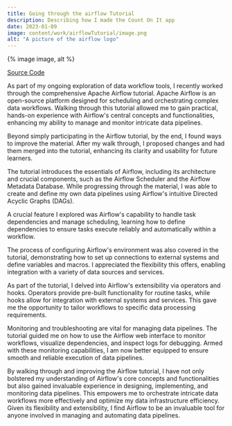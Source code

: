```yaml
---
title: Going through the airflow Tutorial
description: Describing how I made the Count On It app
date: 2023-01-09
image: content/work/airflowTutorial/image.png
alt: "A picture of the airflow logo"
---
```


<div class="image-container">
  {% image image, alt %}
</div>

<a href="https://github.com/ZaneBartlett1/airflowTutorial" target="_blank">Source Code</a>

As part of my ongoing exploration of data workflow tools, I recently worked through the comprehensive Apache Airflow tutorial. Apache Airflow is an open-source platform designed for scheduling and orchestrating complex data workflows. Walking through this tutorial allowed me to gain practical, hands-on experience with Airflow's central concepts and functionalities, enhancing my ability to manage and monitor intricate data pipelines.

Beyond simply participating in the Airflow tutorial, by the end, I found ways to improve the material. After my walk through, I proposed changes and had them merged into the tutorial, enhancing its clarity and usability for future learners.

The tutorial introduces the essentials of Airflow, including its architecture and crucial components, such as the Airflow Scheduler and the Airflow Metadata Database. While progressing through the material, I was able to create and define my own data pipelines using Airflow's intuitive Directed Acyclic Graphs (DAGs).

A crucial feature I explored was Airflow's capability to handle task dependencies and manage scheduling, learning how to define dependencies to ensure tasks execute reliably and automatically within a workflow.

The process of configuring Airflow's environment was also covered in the tutorial, demonstrating how to set up connections to external systems and define variables and macros. I appreciated the flexibility this offers, enabling integration with a variety of data sources and services.

As part of the tutorial, I delved into Airflow's extensibility via operators and hooks. Operators provide pre-built functionality for routine tasks, while hooks allow for integration with external systems and services. This gave me the opportunity to tailor workflows to specific data processing requirements.

Monitoring and troubleshooting are vital for managing data pipelines. The tutorial guided me on how to use the Airflow web interface to monitor workflows, visualize dependencies, and inspect logs for debugging. Armed with these monitoring capabilities, I am now better equipped to ensure smooth and reliable execution of data pipelines.

By walking through and improving the Airflow tutorial, I have not only bolstered my understanding of Airflow's core concepts and functionalities but also gained invaluable experience in designing, implementing, and monitoring data pipelines. This empowers me to orchestrate intricate data workflows more effectively and optimize my data infrastructure efficiency. Given its flexibility and extensibility, I find Airflow to be an invaluable tool for anyone involved in managing and automating data pipelines.